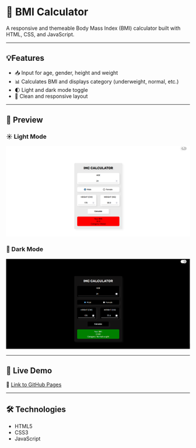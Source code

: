 # 🧮 BMI Calculator

A responsive and themeable Body Mass Index (BMI) calculator built with HTML, CSS, and JavaScript.

---

## 💡Features

- 📥 Input for age, gender, height and weight
- 📊 Calculates BMI and displays category (underweight, normal, etc.)
- 🌓 Light and dark mode toggle
- 💅 Clean and responsive layout

---

## 🎨 Preview

### ☀️ Light Mode  
![Light Mode](./light.png)

### 🌙 Dark Mode  
![Dark Mode](./dark.png)

---

## 🚀 Live Demo

🔗 [Link to GitHub Pages](https://lwyz1912.github.io/bmicalculator/)

---

## 🛠️ Technologies

- HTML5
- CSS3
- JavaScript
